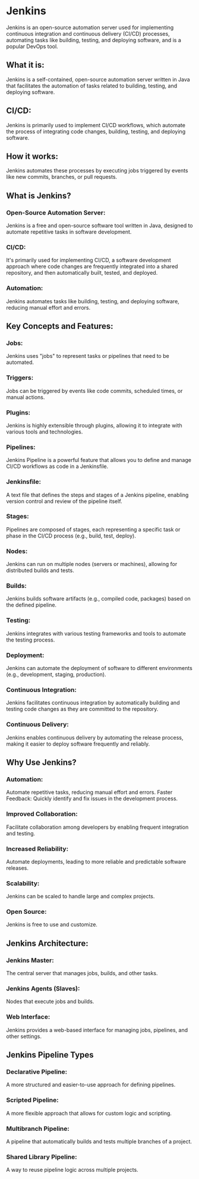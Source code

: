 # Jenkins
Jenkins is an open-source automation server used for implementing continuous integration and continuous delivery (CI/CD) processes, automating tasks like building, testing, and deploying software, and is a popular DevOps tool. 
## What it is:
Jenkins is a self-contained, open-source automation server written in Java that facilitates the automation of tasks related to building, testing, and deploying software. 
## CI/CD:
Jenkins is primarily used to implement CI/CD workflows, which automate the process of integrating code changes, building, testing, and deploying software. 
## How it works:
Jenkins automates these processes by executing jobs triggered by events like new commits, branches, or pull requests. 
## What is Jenkins?
### Open-Source Automation Server:
Jenkins is a free and open-source software tool written in Java, designed to automate repetitive tasks in software development. 
### CI/CD:
It's primarily used for implementing CI/CD, a software development approach where code changes are frequently integrated into a shared repository, and then automatically built, tested, and deployed. 
### Automation:
Jenkins automates tasks like building, testing, and deploying software, reducing manual effort and errors. 
## Key Concepts and Features:
### Jobs:
Jenkins uses "jobs" to represent tasks or pipelines that need to be automated. 
### Triggers:
Jobs can be triggered by events like code commits, scheduled times, or manual actions. 
### Plugins:
Jenkins is highly extensible through plugins, allowing it to integrate with various tools and technologies. 
### Pipelines:
Jenkins Pipeline is a powerful feature that allows you to define and manage CI/CD workflows as code in a Jenkinsfile. 
### Jenkinsfile:
A text file that defines the steps and stages of a Jenkins pipeline, enabling version control and review of the pipeline itself. 
### Stages:
Pipelines are composed of stages, each representing a specific task or phase in the CI/CD process (e.g., build, test, deploy). 
### Nodes:
Jenkins can run on multiple nodes (servers or machines), allowing for distributed builds and tests. 
### Builds:
Jenkins builds software artifacts (e.g., compiled code, packages) based on the defined pipeline. 
### Testing:
Jenkins integrates with various testing frameworks and tools to automate the testing process. 
### Deployment:
Jenkins can automate the deployment of software to different environments (e.g., development, staging, production). 
### Continuous Integration:
Jenkins facilitates continuous integration by automatically building and testing code changes as they are committed to the repository. 
### Continuous Delivery:
Jenkins enables continuous delivery by automating the release process, making it easier to deploy software frequently and reliably. 
## Why Use Jenkins?
### Automation:
Automate repetitive tasks, reducing manual effort and errors. 
Faster Feedback: Quickly identify and fix issues in the development process. 
### Improved Collaboration:
Facilitate collaboration among developers by enabling frequent integration and testing. 
### Increased Reliability: 
Automate deployments, leading to more reliable and predictable software releases. 
### Scalability: 
Jenkins can be scaled to handle large and complex projects. 
### Open Source: 
Jenkins is free to use and customize. 
## Jenkins Architecture:
### Jenkins Master: 
The central server that manages jobs, builds, and other tasks.
### Jenkins Agents (Slaves):
Nodes that execute jobs and builds.
### Web Interface: 
Jenkins provides a web-based interface for managing jobs, pipelines, and other settings. 
## Jenkins Pipeline Types
### Declarative Pipeline: 
A more structured and easier-to-use approach for defining pipelines.
### Scripted Pipeline:
A more flexible approach that allows for custom logic and scripting.
### Multibranch Pipeline:
A pipeline that automatically builds and tests multiple branches of a project.
### Shared Library Pipeline:
A way to reuse pipeline logic across multiple projects. 

